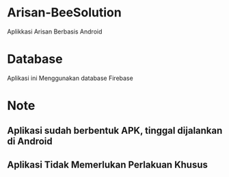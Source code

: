 # Arisan-BeeSolution
Aplikkasi Arisan Berbasis Android

# Database
Aplikasi ini Menggunakan database Firebase

# Note
## Aplikasi sudah berbentuk APK, tinggal dijalankan di Android
## Aplikasi Tidak Memerlukan Perlakuan Khusus
